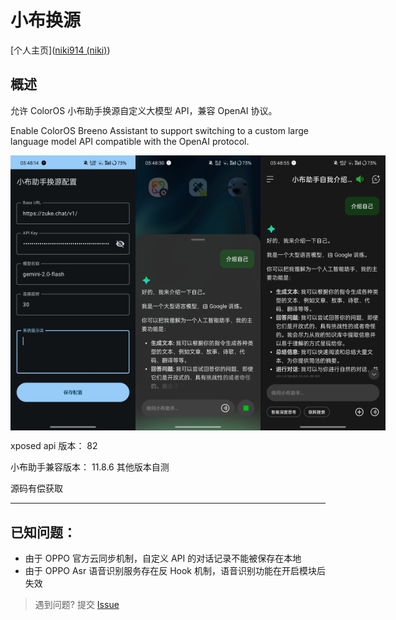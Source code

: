 # 小布换源

[个人主页]([niki914 (niki)](https://github.com/niki914))

## 概述

允许 ColorOS 小布助手换源自定义大模型 API，兼容 OpenAI 协议。

Enable ColorOS Breeno Assistant to support switching to a custom large language model API compatible with the OpenAI protocol.

<div style="display: flex; justify-content: space-around;">
  <img src="https://github.com/Xposed-Modules-Repo/com.niki.xiaobu.hook/blob/main/img/p1.jpg?raw=true" alt="p1" width="200"/>
  <img src="https://github.com/Xposed-Modules-Repo/com.niki.xiaobu.hook/blob/main/img/p2.jpg?raw=true" alt="p2" width="200"/>
  <img src="https://github.com/Xposed-Modules-Repo/com.niki.xiaobu.hook/blob/main/img/p3.jpg?raw=true" alt="p3" width="200"/>
</div>

xposed api 版本： 82

小布助手兼容版本： 11.8.6 其他版本自测

源码有偿获取

---

## 已知问题：

- 由于 OPPO 官方云同步机制，自定义 API 的对话记录不能被保存在本地
- 由于 OPPO Asr 语音识别服务存在反 Hook 机制，语音识别功能在开启模块后失效

> 遇到问题? 提交 [Issue](https://github.com/Xposed-Modules-Repo/com.niki.xiaobu.hook/issues/new)
